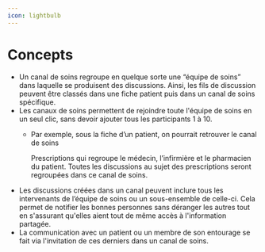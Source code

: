 ```yaml
---
icon: lightbulb
---
```


# Concepts

* Un canal de soins regroupe en quelque sorte une “équipe de soins” dans laquelle se produisent des discussions. Ainsi, les fils de discussion peuvent être classés dans une fiche patient puis dans un canal de soins spécifique.
* Les canaux de soins permettent de rejoindre toute l'équipe de soins en un seul clic, sans devoir ajouter tous les participants 1 à 10.
  *   Par exemple, sous la fiche d’un patient, on pourrait retrouver le canal de soins

      Prescriptions qui regroupe le médecin, l’infirmière et le pharmacien du patient. Toutes les discussions au sujet des prescriptions seront regroupées dans ce canal de soins.
* Les discussions créées dans un canal peuvent inclure tous les intervenants de l’équipe de soins ou un sous-ensemble de celle-ci. Cela permet de notifier les bonnes personnes sans déranger les autres tout en s'assurant qu'elles aient tout de même accès à l'information partagée.
* La communication avec un patient ou un membre de son entourage se fait via l'invitation de ces derniers dans un canal de soins.
